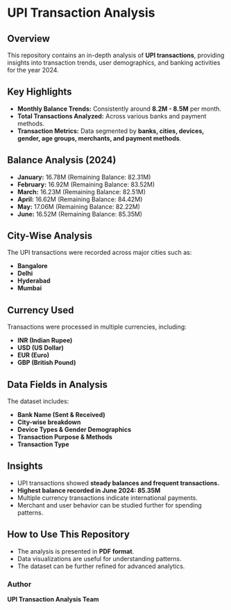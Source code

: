 # UPI Transaction Analysis

## Overview
This repository contains an in-depth analysis of **UPI transactions**, providing insights into transaction trends, user demographics, and banking activities for the year 2024.

## Key Highlights
- **Monthly Balance Trends:** Consistently around **8.2M - 8.5M** per month.
- **Total Transactions Analyzed:** Across various banks and payment methods.
- **Transaction Metrics:** Data segmented by **banks, cities, devices, gender, age groups, merchants, and payment methods**.

## Balance Analysis (2024)
- **January:** 16.78M (Remaining Balance: 82.31M)
- **February:** 16.92M (Remaining Balance: 83.52M)
- **March:** 16.23M (Remaining Balance: 82.51M)
- **April:** 16.62M (Remaining Balance: 84.42M)
- **May:** 17.06M (Remaining Balance: 82.22M)
- **June:** 16.52M (Remaining Balance: 85.35M)

## City-Wise Analysis
The UPI transactions were recorded across major cities such as:
- **Bangalore**
- **Delhi**
- **Hyderabad**
- **Mumbai**

## Currency Used
Transactions were processed in multiple currencies, including:
- **INR (Indian Rupee)**
- **USD (US Dollar)**
- **EUR (Euro)**
- **GBP (British Pound)**

## Data Fields in Analysis
The dataset includes:
- **Bank Name (Sent & Received)**
- **City-wise breakdown**
- **Device Types & Gender Demographics**
- **Transaction Purpose & Methods**
- **Transaction Type**

## Insights
- UPI transactions showed **steady balances and frequent transactions.**
- **Highest balance recorded in June 2024: 85.35M**
- Multiple currency transactions indicate international payments.
- Merchant and user behavior can be studied further for spending patterns.

## How to Use This Repository
- The analysis is presented in **PDF format**.
- Data visualizations are useful for understanding patterns.
- The dataset can be further refined for advanced analytics.

### Author
**UPI Transaction Analysis Team**

